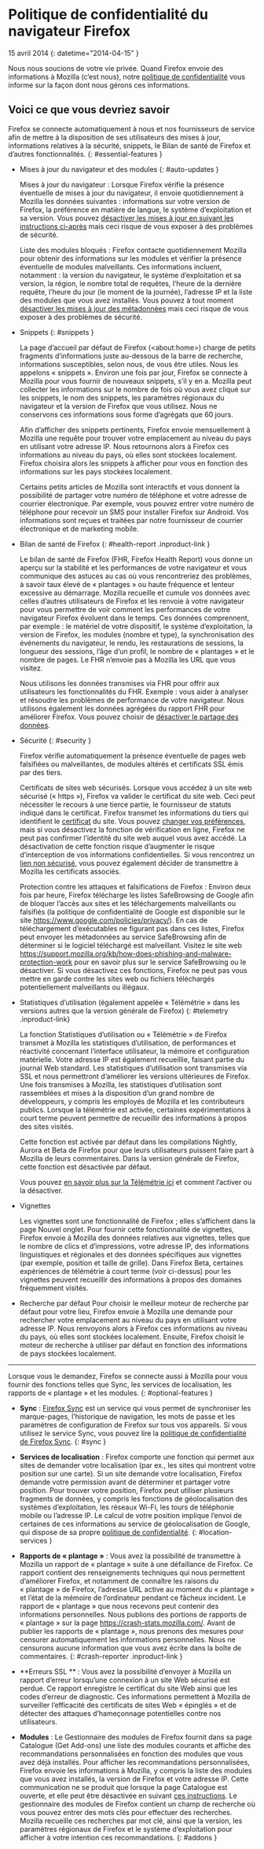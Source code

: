 # Politique de confidentialité du navigateur Firefox

15 avril 2014
{: datetime="2014-04-15" }

Nous nous soucions de votre vie privée. Quand Firefox envoie des informations à Mozilla (c’est nous), notre [politique de confidentialité](https://www.mozilla.org/privacy/) vous informe sur la façon dont nous gérons ces informations.

## Voici ce que vous devriez savoir

Firefox se connecte automatiquement à nous et nos fournisseurs de service afin de mettre à la disposition de ses utilisateurs des mises à jour, informations relatives à la sécurité, snippets, le Bilan de santé de Firefox et d’autres fonctionnalités.
{: #essential-features }

* Mises à jour du navigateur et des modules
  {: #auto-updates }

	Mises à jour du navigateur : Lorsque Firefox vérifie la présence éventuelle de mises à jour du navigateur, il envoie quotidiennement à Mozilla les données suivantes : informations sur votre version de Firefox, la préférence en matière de langue, le système d’exploitation et sa version. Vous pouvez [désactiver les mises à jour en suivant les instructions ci-après](https://support.mozilla.org/kb/how-stop-firefox-automatically-making-connections#w_auto-update-checking) mais ceci risque de vous exposer à des problèmes de sécurité.

	Liste des modules bloqués : Firefox contacte quotidiennement Mozilla pour obtenir des informations sur les modules et vérifier la présence éventuelle de modules malveillants. Ces informations incluent, notamment : la version du navigateur, le système d’exploitation et sa version, la région, le nombre total de requêtes, l’heure de la dernière requête, l’heure du jour (le moment de la journée), l’adresse IP et la liste des modules que vous avez installés. Vous pouvez à tout moment [désactiver les mises à jour des métadonnées](https://blog.mozilla.org/addons/how-to-opt-out-of-add-on-metadata-updates/) mais ceci risque de vous exposer à des problèmes de sécurité.

* Snippets
  {: #snippets }

	La page d’accueil par défaut de Firefox (&lt;about:home&gt;) charge de petits fragments d’informations juste au-dessous de la barre de recherche, informations susceptibles, selon nous, de vous être utiles. Nous les appelons « snippets ». Environ une fois par jour, Firefox se connecte à Mozilla pour vous fournir de nouveaux snippets, s’il y en a. Mozilla peut collecter les informations sur le nombre de fois où vous avez cliqué sur les snippets, le nom des snippets, les paramètres régionaux du navigateur et la version de Firefox que vous utilisez. Nous ne conservons ces informations sous forme d’agrégats que 60 jours.

	Afin d’afficher des snippets pertinents, Firefox envoie mensuellement à Mozilla une requête pour trouver votre emplacement au niveau du pays en utilisant votre adresse IP. Nous retournons alors à Firefox ces informations au niveau du pays, où elles sont stockées localement. Firefox choisira alors les snippets à afficher pour vous en fonction des informations sur les pays stockées localement.
	
	Certains petits articles de Mozilla sont interactifs et vous donnent la possibilité de partager votre numéro de téléphone et votre adresse de courrier électronique. Par exemple, vous pouvez entrer votre numéro de téléphone pour recevoir un SMS pour installer Firefox sur Android. Vos informations sont reçues et traitées par notre fournisseur de courrier électronique et de marketing mobile.

* Bilan de santé de Firefox
  {: #health-report .inproduct-link } 

	Le bilan de santé de Firefox (FHR, Firefox Health Report) vous donne un aperçu sur la stabilité et les performances de votre navigateur et vous communique des astuces au cas où vous rencontreriez des problèmes, à savoir taux élevé de « plantages » ou haute fréquence et lenteur excessive au démarrage. Mozilla recueille et cumule vos données avec celles d’autres utilisateurs de Firefox et les renvoie à votre navigateur pour vous permettre de voir comment les performances de votre navigateur Firefox évoluent dans le temps. Ces données comprennent, par exemple : le matériel de votre dispositif, le système d’exploitation, la version de Firefox, les modules (nombre et type), la synchronisation des événements du navigateur, le rendu, les restaurations de sessions, la longueur des sessions, l’âge d’un profil, le nombre de « plantages » et le nombre de pages. Le FHR n’envoie pas à Mozilla les URL que vous visitez.

	Nous utilisons les données transmises via FHR pour offrir aux utilisateurs les fonctionnalités du FHR. Exemple : vous aider à analyser et résoudre les problèmes de performance de votre navigateur. Nous utilisons également les données agrégées du rapport FHR pour améliorer Firefox. Vous pouvez choisir de [désactiver le partage des données](https://support.mozilla.org/kb/firefox-health-report-understand-your-browser-perf#w_how-to-turn-data-sharing-on-or-off).

* Sécurité
  {: #security }

	Firefox vérifie automatiquement la présence éventuelle de pages web falsifiées ou malveillantes, de modules altérés et certificats SSL émis par des tiers.

	Certificats de sites web sécurisés. Lorsque vous accédez à un site web sécurisé (« https »), Firefox va valider le certificat du site web. Ceci peut nécessiter le recours à une tierce partie, le fournisseur de statuts indiqué dans le certificat. Firefox transmet les informations du tiers qui identifient le [certificat](https://support.mozilla.org/kb/secure-website-certificate) du site. Vous pouvez [changer vos préférences](https://support.mozilla.org/kb/advanced-settings-browsing-network-updates-encryption#w_certificates-tab), mais si vous désactivez la fonction de vérification en ligne, Firefox ne peut pas confirmer l’identité du site web auquel vous avez accédé. La désactivation de cette fonction risque d’augmenter le risque d’interception de vos informations confidentielles. Si vous rencontrez un [lien non sécurisé](https://support.mozilla.org/kb/connection-untrusted-error-message), vous pouvez également décider de transmettre à Mozilla les certificats associés.

	Protection contre les attaques et falsifications de Firefox : Environ deux fois par heure, Firefox télécharge les listes SafeBrowsing de Google afin de bloquer l’accès aux sites et les téléchargements malveillants ou falsifiés (la politique de confidentialité de Google est disponible sur le site <https://www.google.com/policies/privacy/>). En cas de téléchargement d’exécutables ne figurant pas dans ces listes, Firefox peut envoyer les métadonnées au service SafeBrowsing afin de déterminer si le logiciel téléchargé est malveillant. Visitez le site web <https://support.mozilla.org/kb/how-does-phishing-and-malware-protection-work> pour en savoir plus sur le service SafeBrowsing ou le désactiver. Si vous désactivez ces fonctions, Firefox ne peut pas vous mettre en garde contre les sites web ou fichiers téléchargés potentiellement malveillants ou illégaux.

* Statistiques d’utilisation (également appelée « Télémétrie » dans les versions autres que la version générale de Firefox)
  {: #telemetry .inproduct-link}

	La fonction Statistiques d’utilisation ou « Télémétrie » de Firefox transmet à Mozilla les statistiques d’utilisation, de performances et réactivité concernant l’interface utilisateur, la mémoire et configuration matérielle. Votre adresse IP est également recueillie, faisant partie du journal Web standard. Les statistiques d’utilisation sont transmises via SSL et nous permettront d’améliorer les versions ultérieures de Firefox. Une fois transmises à Mozilla, les statistiques d’utilisation sont rassemblées et mises à la disposition d’un grand nombre de développeurs, y compris les employés de Mozilla et les contributeurs publics. Lorsque la télémétrie est activée, certaines expérimentations à court terme peuvent permettre de recueillir des informations à propos des sites visités.

	Cette fonction est activée par défaut dans les compilations Nightly, Aurora et Beta de Firefox pour que leurs utilisateurs puissent faire part à Mozilla de leurs commentaires. Dans la version générale de Firefox, cette fonction est désactivée par défaut.

	Vous pouvez [en savoir plus sur la Télémétrie ici](https://support.mozilla.org/kb/send-performance-data-improve-firefox) et comment l’activer ou la désactiver.

* Vignettes

    Les vignettes sont une fonctionnalité de Firefox ; elles s’affichent dans la page Nouvel onglet. Pour fournir cette fonctionnalité de vignettes, Firefox envoie à Mozilla des données relatives aux vignettes, telles que le nombre de clics et d’impressions, votre adresse IP, des informations linguistiques et régionales et des données spécifiques aux vignettes (par exemple, position et taille de grille). Dans Firefox Beta, certaines expériences de télémétrie à court terme (voir ci-dessus) pour les vignettes peuvent recueillir des informations à propos des domaines fréquemment visités.
	
* Recherche par défaut
	Pour choisir le meilleur moteur de recherche par défaut pour votre lieu, Firefox envoie à Mozilla une demande pour rechercher votre emplacement au niveau du pays en utilisant votre adresse IP. Nous renvoyons alors à Firefox ces informations au niveau du pays, où elles sont stockées localement. Ensuite, Firefox choisit le moteur de recherche à utiliser par défaut en fonction des informations de pays stockées localement.

---------------------------------------

Lorsque vous le demandez, Firefox se connecte aussi à Mozilla pour vous fournir des fonctions telles que Sync, les services de localisation, les rapports de « plantage » et les modules.
{: #optional-features }

* **Sync** : [Firefox Sync](https://www.mozilla.org/firefox/sync/) est un service qui vous permet de synchroniser les marque-pages, l’historique de navigation, les mots de passe et les paramètres de configuration de Firefox sur tous vos appareils. Si vous utilisez le service Sync, vous pouvez lire la [politique de confidentialité de Firefox Sync](https://accounts.firefox.com/legal/privacy).
{: #sync }

* **Services de localisation** : Firefox comporte une fonction qui permet aux sites de demander votre localisation (par ex., les sites qui montrent votre position sur une carte). Si un site demande votre localisation, Firefox demande votre permission avant de déterminer et partager votre position. Pour trouver votre position, Firefox peut utiliser plusieurs fragments de données, y compris les fonctions de géolocalisation des systèmes d’exploitation, les réseaux Wi-Fi, les tours de téléphonie mobile ou l’adresse IP. Le calcul de votre position implique l’envoi de certaines de ces informations au service de géolocalisation de Google, qui dispose de sa propre [politique de confidentialité](https://www.google.com/privacy/lsf.html).
{: #location-services }

* **Rapports de « plantage »** : Vous avez la possibilité de transmettre à Mozilla un rapport de « plantage » suite à une défaillance de Firefox. Ce rapport contient des renseignements techniques qui nous permettent d’améliorer Firefox, et notamment de connaître les raisons du « plantage » de Firefox, l’adresse URL active au moment du « plantage » et l’état de la mémoire de l’ordinateur pendant ce fâcheux incident. Le rapport de « plantage » que nous recevons peut contenir des informations personnelles. Nous publions des portions de rapports de « plantage » sur la page <https://crash-stats.mozilla.com/>. Avant de publier les rapports de « plantage », nous prenons des mesures pour censurer automatiquement les informations personnelles. Nous ne censurons aucune information que vous avez écrite dans la boîte de commentaires.
{: #crash-reporter .inproduct-link }

* **Erreurs SSL ** : Vous avez la possibilité d’envoyer à Mozilla un rapport d’erreur lorsqu’une connexion à un site Web sécurisé est perdue. Ce rapport enregistre le certificat du site Web ainsi que les codes d’erreur de diagnostic. Ces informations permettent à Mozilla de surveiller l’efficacité des certificats de sites Web « épinglés » et de détecter des attaques d’hameçonnage potentielles contre nos utilisateurs.

* **Modules** : Le Gestionnaire des modules de Firefox fournit dans sa page Catalogue (Get Add-ons) une liste des modules courants et affiche des recommandations personnalisées en fonction des modules que vous avez déjà installés. Pour afficher les recommandations personnalisées, Firefox envoie les informations à Mozilla, y compris la liste des modules que vous avez installés, la version de Firefox et votre adresse IP. Cette communication ne se produit que lorsque la page Catalogue est ouverte, et elle peut être désactivée en suivant [ces instructions](https://blog.mozilla.org/addons/how-to-opt-out-of-add-on-metadata-updates/). Le gestionnaire des modules de Firefox contient un champ de recherche où vous pouvez entrer des mots clés pour effectuer des recherches. Mozilla recueille ces recherches par mot clé, ainsi que la version, les paramètres régionaux de Firefox et le système d’exploitation pour afficher à votre intention ces recommandations.
{: #addons }
